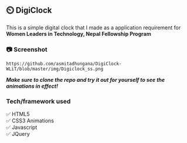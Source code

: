## :timer_clock: DigiClock

This is a simple digital clock that I made as a application requirement for **Women Leaders in Technology, Nepal Fellowship Program**

### 📷 Screenshot

    https://github.com/asmitadhungana/DigiClock-WLiT/blob/master/img/Digiclock_ss.png

**_Make sure to clone the repo and try it out for yourself to see the animations in effect!_**

### Tech/framework used

✅ HTML5<br/>
✅ CSS3 Animations<br/>
✅ Javascript<br/>
✅ JQuery<br/>
